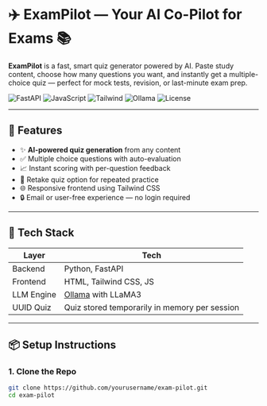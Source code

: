 # ✈️ ExamPilot — Your AI Co-Pilot for Exams 📚

**ExamPilot** is a fast, smart quiz generator powered by AI. Paste study content, choose how many questions you want, and instantly get a multiple-choice quiz — perfect for mock tests, revision, or last-minute exam prep.

![FastAPI](https://img.shields.io/badge/Backend-FastAPI-009688?logo=fastapi)
![JavaScript](https://img.shields.io/badge/Frontend-JavaScript-F7DF1E?logo=javascript)
![Tailwind](https://img.shields.io/badge/Styled%20With-TailwindCSS-38B2AC?logo=tailwindcss)
![Ollama](https://img.shields.io/badge/LLM-Ollama-6D28D9)
![License](https://img.shields.io/badge/License-MIT-blue.svg)

---

## 🎯 Features

- ✨ **AI-powered quiz generation** from any content
- ✅ Multiple choice questions with auto-evaluation
- 📈 Instant scoring with per-question feedback
- 🔁 Retake quiz option for repeated practice
- 🌐 Responsive frontend using Tailwind CSS
- 🔒 Email or user-free experience — no login required

---

## 🚀 Tech Stack

| Layer      | Tech                         |
|------------|------------------------------|
| Backend    | Python, FastAPI              |
| Frontend   | HTML, Tailwind CSS, JS       |
| LLM Engine | [Ollama](https://ollama.com) with LLaMA3 |
| UUID Quiz  | Quiz stored temporarily in memory per session |

---

## 📦 Setup Instructions

### 1. Clone the Repo

```bash
git clone https://github.com/yourusername/exam-pilot.git
cd exam-pilot
